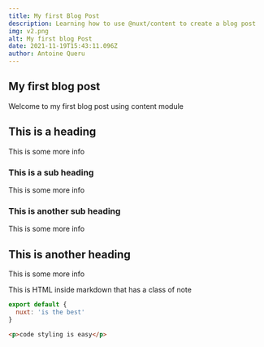 ```yaml
---
title: My first Blog Post
description: Learning how to use @nuxt/content to create a blog post
img: v2.png
alt: My first blog Post
date: 2021-11-19T15:43:11.096Z
author: Antoine Queru
---
```


## My first blog post

Welcome to my first blog post using content module

## This is a heading

This is some more info


### This is a sub heading

This is some more info

### This is another sub heading

This is some more info

## This is another heading

This is some more info

<div class="p-4 mb-4 text-white bg-blue-500">
  This is HTML inside markdown that has a class of note
</div>

<info-box>
  <template #info-box>
    This is a vue component inside markdown using slots
  </template>
</info-box>

```js [filename.md]
export default {
  nuxt: 'is the best'
}
```
```html
<p>code styling is easy</p>
```
